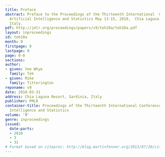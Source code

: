```yaml
---
title: Preface
abstract: Preface to the Proceedings of the Thirteenth International  Conference on
  Artificial Intelligence and Statistics May 13-15, 2010,  Chia Laguna Resort, Sardinia,
  Italy.
pdf: http://jmlr.org/proceedings/papers/v9/teh10a/teh10a.pdf
layout: inproceedings
id: teh10a
month: 0
firstpage: 0
lastpage: 0
page: 0-0
sections: 
author:
- given: Yee Whye
  family: Teh
- given: Mike
  family: Titterington
reponame: v9
date: 2010-03-31
address: Chia Laguna Resort, Sardinia, Italy
publisher: PMLR
container-title: Proceedings of the Thirteenth International Conference on Artificial
  Intelligence and Statistics
volume: '9'
genre: inproceedings
issued:
  date-parts:
  - 2010
  - 3
  - 31
# Format based on citeproc: http://blog.martinfenner.org/2013/07/30/citeproc-yaml-for-bibliographies/
---
```

